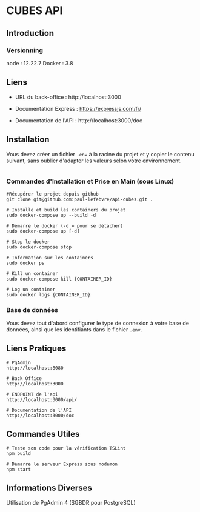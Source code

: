 # CUBES API

## Introduction

### Versionning

node : 12.22.7
Docker : 3.8

## Liens

- URL du back-office : http://localhost:3000

- Documentation Express : https://expressjs.com/fr/
- Documentation de l'API : http://localhost:3000/doc

## Installation

Vous devez créer un fichier `.env` à la racine du projet et y copier le contenu suivant, sans oublier d'adapter les
valeurs selon votre environnement.

```dotenv

```

### Commandes d'Installation et Prise en Main (sous Linux)

```shell
#Récupérer le projet depuis github
git clone git@github.com:paul-lefebvre/api-cubes.git .

# Installe et build les containers du projet
sudo docker-compose up --build -d

# Démarre le docker (-d = pour se détacher)
sudo docker-compose up [-d]

# Stop le docker
sudo docker-compose stop

# Information sur les containers
sudo docker ps

# Kill un container
sudo docker-compose kill {CONTAINER_ID}

# Log un container
sudo docker logs {CONTAINER_ID}
```

### Base de données

Vous devez tout d'abord configurer le type de connexion à votre base de données, ainsi que les identifiants dans le
fichier `.env`.

## Liens Pratiques

```shell
# PgAdmin
http://localhost:8080

# Back Office
http://localhost:3000

# ENDPOINT de l'api
http://localhost:3000/api/

# Documentation de l'API
http://localhost:3000/doc
```

## Commandes Utiles

```shell
# Teste son code pour la vérification TSLint
npm build

# Démarre le serveur Express sous nodemon
npm start
```

## Informations Diverses

Utilisation de PgAdmin 4 (SGBDR pour PostgreSQL)
